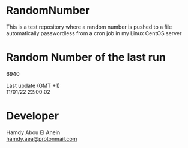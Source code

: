 # RandomNumber    
This is a test repository where a random number is pushed to a file automatically passwordless from a cron job in my Linux CentOS server    
# Random Number of the last run   
6940
      
Last update (GMT +1)    
11/01/22 22:00:02
# Developer    
Hamdy Abou El Anein   
hamdy.aea@protonmail.com
